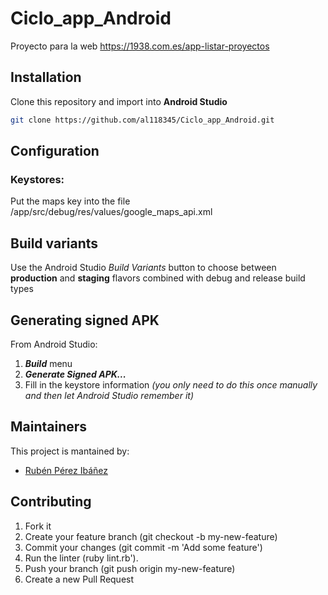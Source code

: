 # Ciclo_app_Android
Proyecto para la web https://1938.com.es/app-listar-proyectos

## Installation
Clone this repository and import into **Android Studio**
```bash
git clone https://github.com/al118345/Ciclo_app_Android.git
```

## Configuration
### Keystores:
Put the maps key into the file /app/src/debug/res/values/google_maps_api.xml



## Build variants
Use the Android Studio *Build Variants* button to choose between **production** and **staging** flavors combined with debug and release build types


## Generating signed APK
From Android Studio:
1. ***Build*** menu
2. ***Generate Signed APK...***
3. Fill in the keystore information *(you only need to do this once manually and then let Android Studio remember it)*

## Maintainers
This project is mantained by:
* [Rubén Pérez Ibáñez](http://github.com/al118345)


## Contributing

1. Fork it
2. Create your feature branch (git checkout -b my-new-feature)
3. Commit your changes (git commit -m 'Add some feature')
4. Run the linter (ruby lint.rb').
5. Push your branch (git push origin my-new-feature)
6. Create a new Pull Request
